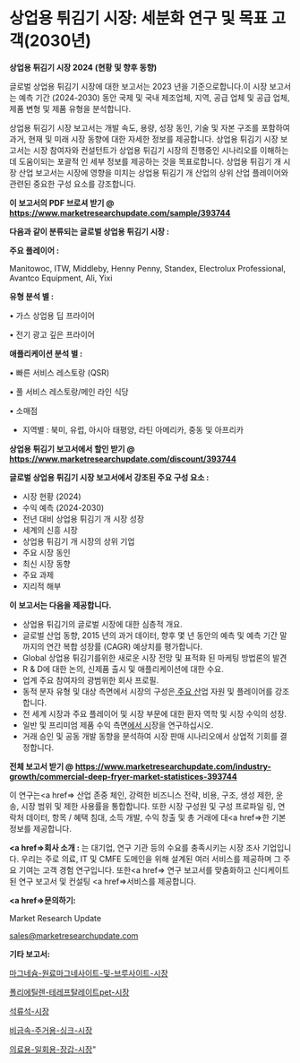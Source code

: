 # 상업용 튀김기 시장: 세분화 연구 및 목표 고객(2030년)

<strong>상업용 튀김기 시장 2024 (현황 및 향후 동향)</strong>

글로벌 상업용 튀김기 시장에 대한 보고서는 2023 년을 기준으로합니다.이 시장 보고서는 예측 기간 (2024-2030) 동안 국제 및 국내 제조업체, 지역, 공급 업체 및 공급 업체, 제품 변형 및 제품 유형을 분석합니다.

상업용 튀김기 시장 보고서는 개발 속도, 용량, 성장 동인, 기술 및 자본 구조를 포함하여 과거, 현재 및 미래 시장 동향에 대한 자세한 정보를 제공합니다. 상업용 튀김기 시장 보고서는 시장 참여자와 컨설턴트가 상업용 튀김기 시장의 진행중인 시나리오를 이해하는 데 도움이되는 포괄적 인 세부 정보를 제공하는 것을 목표로합니다. 상업용 튀김기 개 시장 산업 보고서는 시장에 영향을 미치는 상업용 튀김기 개 산업의 상위 산업 플레이어와 관련된 중요한 구성 요소를 강조합니다.



<strong>이 보고서의 PDF 브로셔 받기 @ <a href=https://www.marketresearchupdate.com/sample/393744>https://www.marketresearchupdate.com/sample/393744</a></strong>



<strong>다음과 같이 분류되는 글로벌 상업용 튀김기 시장 :</strong>



<strong>주요 플레이어 :</strong>

Manitowoc, ITW, Middleby, Henny Penny, Standex, Electrolux Professional, Avantco Equipment, Ali, Yixi



<strong>유형 분석 별 :</strong>

• 가스 상업용 딥 프라이어

• 전기 광고 깊은 프라이어



<strong>애플리케이션 분석 별 :</strong>

• 빠른 서비스 레스토랑 (QSR)

• 풀 서비스 레스토랑/메인 라인 식당

• 소매점

<ul>
  <li>지역별 : 북미, 유럽, 아시아 태평양, 라틴 아메리카, 중동 및 아프리카</li>
</ul>


<strong>상업용 튀김기 보고서에서 할인 받기 @ <a href=https://www.marketresearchupdate.com/discount/393744>https://www.marketresearchupdate.com/discount/393744</a></strong>



<strong>글로벌 상업용 튀김기 시장 보고서에서 강조된 주요 구성 요소 :</strong>
<ul>
  <li>시장 현황 (2024)</li>
  <li>수익 예측 (2024-2030)</li>
  <li>전년 대비 상업용 튀김기 개 시장 성장</li>
  <li>세계의 신흥 시장</li>
  <li>상업용 튀김기 개 시장의 상위 기업</li>
  <li>주요 시장 동인</li>
  <li>최신 시장 동향</li>
  <li>주요 과제</li>
  <li>지리적 해부</li>
</ul>


<strong>이 보고서는 다음을 제공합니다.</strong>
<ul>
  <li>상업용 튀김기의 글로벌 시장에 대한 심층적 개요.</li>
  <li>글로벌 산업 동향, 2015 년의 과거 데이터, 향후 몇 년 동안의 예측 및 예측 기간 말까지의 연간 복합 성장률 (CAGR) 예상치를 평가합니다.</li>
  <li>Global 상업용 튀김기를위한 새로운 시장 전망 및 표적화 된 마케팅 방법론의 발견</li>
  <li>R &amp; D에 대한 논의, 신제품 출시 및 애플리케이션에 대한 수요.</li>
  <li>업계 주요 참여자의 광범위한 회사 프로필.</li>
  <li>동적 분자 유형 및 대상 측면에서 시장의 구성은<a href=> 주요 산</a>업 자원 및 플레이어를 강조합니다.</li>
  <li>전 세계 시장과 주요 플레이어 및 시장 부문에 대한 환자 역학 및 시장 수익의 성장.</li>
  <li>일반 및 프리미엄 제품 수익 측면<a href=>에서 시</a>장을 연구하십시오.</li>
  <li>거래 승인 및 공동 개발 동향을 분석하여 시장 판매 시나리오에서 상업적 기회를 결정합니다.</li>
</ul>



<strong>전체 보고서 받기 @ <a href=https://www.marketresearchupdate.com/industry-growth/commercial-deep-fryer-market-statistices-393744>https://www.marketresearchupdate.com/industry-growth/commercial-deep-fryer-market-statistices-393744</a></strong>

이 연구는<a href=> 산업 존중</a> 체인, 강력한 비즈니스 전략, 비용, 구조, 생성 제한, 운송, 시장 범위 및 제한 사용률을 통합합니다. 또한 시장 구성원 및 구성 프로파일 링, 연락처 데이터, 항목 / 혜택 침대, 소득 개발, 수익 창출 및 총 거래에 대<a href=>한 기본 </a>정보를 제공합니다.



<strong><a href=>회사 소</a>개 :</strong>
는 대기업, 연구 기관 등의 수요를 충족시키는 시장 조사 기업입니다. 우리는 주로 의료, IT 및 CMFE 도메인을 위해 설계된 여러 서비스를 제공하며 그 주요 기여는 고객 경험 연구입니다. 또한<a href=> 연구 보</a>고서를 맞춤화하고 신디케이트 된 연구 보고서 및 컨설팅 <a href=>서비스</a>를 제공합니다.



<strong><a href=>문의하기:</a></strong>

Market Research Update

sales@marketresearchupdate.com



<strong>기타 보고서:</strong>

<a href=https://www.linkedin.com/pulse/마그네슘-원료마그네사이트-및-브루사이트-시장-현재-미래-성장-2029/>마그네슘-원료마그네사이트-및-브루사이트-시장</a>

<a href=https://www.linkedin.com/pulse/폴리에틸렌-테레프탈레이트pet-시장-경쟁-분석-및-성장-잠재력-2029-ah0vf/>폴리에틸렌-테레프탈레이트pet-시장</a>

<a href=https://www.linkedin.com/pulse/석류석-시장-현재-및-미래-성장-2029-consumer-connection-chronicles-24--a2y8f/>석류석-시장</a>

<a href=https://www.linkedin.com/pulse/비금속-주거용-싱크-시장-동향-및-성장-전망-survey-savvy-insights-360-analysis-ohcuf/>비금속-주거용-싱크-시장</a>

<a href=https://www.linkedin.com/pulse/의료용-일회용-장갑-시장-경쟁-분석-및-성장-잠재력-2030-market-matrix-musings-analysis-hwusf/>의료용-일회용-장갑-시장</a>"
